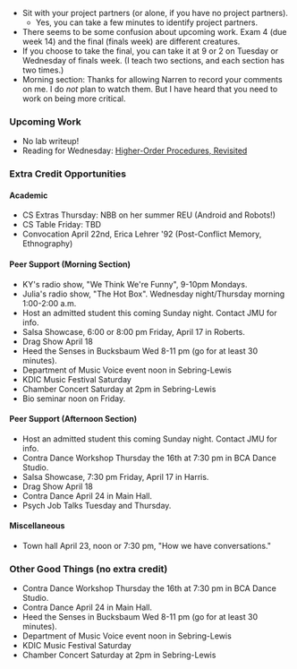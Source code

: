 * Sit with your project partners (or alone, if you have no project partners).
    * Yes, you can take a few minutes to identify project partners.
* There seems to be some confusion about upcoming work.  Exam 4 (due week 14)
  and the final (finals week) are different creatures.
* If you choose to take the final, you can take it at 9 or 2 on Tuesday or
  Wednesday of finals week.  (I teach two sections, and each section has
  two times.)
* Morning section: Thanks for allowing Narren to record your comments on 
  me.  I do *not* plan to watch them.  But I have heard that you need to 
  work on being more critical.

### Upcoming Work

* No lab writeup!
* Reading for Wednesday:
  [Higher-Order Procedures, Revisited](../readings/hop-reading.html)

### Extra Credit Opportunities

#### Academic 

* CS Extras Thursday: NBB on her summer REU (Android and Robots!)
* CS Table Friday: TBD 
* Convocation April 22nd, Erica Lehrer '92 (Post-Conflict Memory, Ethnography)

#### Peer Support (Morning Section)

* KY's radio show, "We Think We're Funny", 9-10pm Mondays.
* Julia's radio show, "The Hot Box".  Wednesday night/Thursday morning 
  1:00-2:00 a.m.  
* Host an admitted student this coming Sunday night.  Contact JMU for info.
* Salsa Showcase, 6:00 or 8:00 pm Friday, April 17 in Roberts.
* Drag Show April 18
* Heed the Senses in Bucksbaum Wed 8-11 pm (go for at least 30 minutes).
* Department of Music Voice event noon in Sebring-Lewis
* KDIC Music Festival Saturday
* Chamber Concert Saturday at 2pm in Sebring-Lewis
* Bio seminar noon on Friday.

#### Peer Support (Afternoon Section)

* Host an admitted student this coming Sunday night.  Contact JMU for info.
* Contra Dance Workshop Thursday the 16th at 7:30 pm in BCA Dance Studio.
* Salsa Showcase, 7:30 pm Friday, April 17 in Harris.
* Drag Show April 18
* Contra Dance April 24 in Main Hall.
* Psych Job Talks Tuesday and Thursday.

#### Miscellaneous

* Town hall April 23, noon or 7:30 pm, "How we have conversations."

### Other Good Things (no extra credit)

* Contra Dance Workshop Thursday the 16th at 7:30 pm in BCA Dance Studio.
* Contra Dance April 24 in Main Hall.
* Heed the Senses in Bucksbaum Wed 8-11 pm (go for at least 30 minutes).
* Department of Music Voice event noon in Sebring-Lewis
* KDIC Music Festival Saturday
* Chamber Concert Saturday at 2pm in Sebring-Lewis
